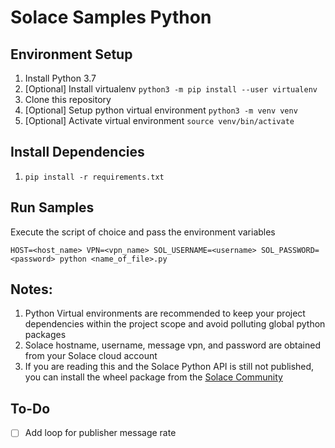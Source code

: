 # Solace Samples Python

## Environment Setup
1. Install Python 3.7
1. [Optional] Install virtualenv `python3 -m pip install --user virtualenv`
1. Clone this repository
1. [Optional] Setup python virtual environment `python3 -m venv venv`
1. [Optional] Activate virtual environment `source venv/bin/activate`

## Install Dependencies 
1. `pip install -r requirements.txt`

## Run Samples
Execute the script of choice and pass the environment variables

`HOST=<host_name> VPN=<vpn_name> SOL_USERNAME=<username> SOL_PASSWORD=<password> python <name_of_file>.py`

## Notes:
1. Python Virtual environments are recommended to keep your project dependencies within the project scope and avoid polluting global python packages
1. Solace hostname, username, message vpn, and password are obtained from your Solace cloud account
1. If you are reading this and the Solace Python API is still not published, you can install the wheel package from the [Solace Community](https://solace.community/discussion/336/python-whos-in-for-a-real-treat)

## To-Do
- [ ] Add loop for publisher message rate